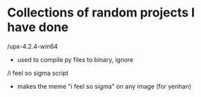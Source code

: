 # Collections of random projects I have done

/upx-4.2.4-win64
- used to compile py files to binary, ignore

/i feel so sigma script
- makes the meme "i feel so sigma" on any image (for yenhan)